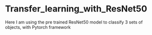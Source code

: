 # Transfer_learning_with_ResNet50
Here I am using the pre trained ResNet50 model to classify 3 sets of objects, with Pytorch framework 
